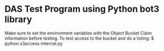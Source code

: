 # DAS Test Program using Python bot3 library
Make sure to set the environment variables with the Object Bucket Claim information before testing. To test access to the bucket and do a listing:
  $ python s3access-internal.py
